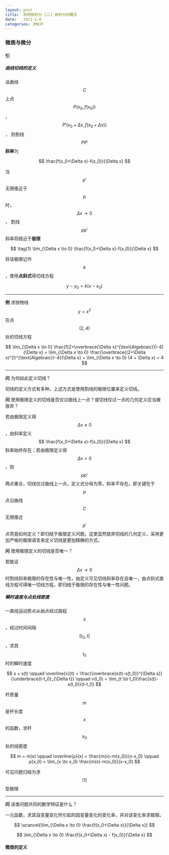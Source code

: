 ```yaml
---
layout: post
title:  简明微积分 [二] 微积分的概念
date:   2021-1-8
categories: JMWJF
---
```


### 微商与微分

#### 引

##### 曲线切线的定义

设曲线 $$C$$ 上点 $$ P (x_0,f(x_0)) $$，$$ P' (x_0 + \Delta x,f(x_0 + \Delta x)) $$，
则割线 $$PP'$$ **斜率**为

$$ \frac{f(x_0+\Delta x)-f(x_0)}{\Delta x} $$

当 $$p'$$ 无限接近于 $$p$$ 时，$$\Delta x \to 0$$，
割线 $$pp'$$ 斜率将趋近于**极限**

$$ \tag{1} \lim_{\Delta x \to 0} \frac{f(x_0+\Delta x)-f(x_0)}{\Delta x} $$

将该极限记作 $$k$$，使用**点斜式**得切线方程

$$ y-y_0 = k(x-x_0) $$

---

**例** 求抛物线 $$y=x^2$$ 在点 $$(2,4)$$ 处的切线方程

$$ \lim_{\Delta x \to 0} \frac{f(2+\overbrace{\Delta x}^{\text{Algebraic}})-4}{\Delta x}
= \lim_{\Delta x \to 0} \frac{\overbrace{(2+\Delta x)^2}^{\text{Algebraic}}-4}{\Delta x}
= \lim_{\Delta x \to 0} (4 + \Delta x) = 4 $$

---

**问** 为何如此定义切线？

切线的定义方式有多种，上述方式是使用割线的极限位置来定义切线。

**问** 使用极限定义的切线是否仅过曲线上一点？或切线仅过一点的几何定义应当被放弃？

若由极限定义得 $$\Delta x \not = 0$$，由斜率定义 $$ \frac{f(x_0+\Delta x)-f(x_0)}{\Delta x} $$ 斜率始终存在；若由极限定义得 $$\Delta x = 0$$，则$$pp'$$两点重合，切线仅过曲线上一点，定义式分母为零，斜率不存在。即关键在于 $$p$$ 点沿曲线 $$C$$ 无限接近 $$p'$$ 点究竟如何定义？即归结于极限定义问题。这里显然放弃切线的几何定义，采用更加严格的极限语言来定义切线是更加精确的方式。

**问** 使用极限定义的切线是否唯一？

若能证 $$\Delta x \to 0$$ 时割线斜率极限的存在性与唯一性，由定义可见切线斜率存在且唯一，由点斜式直线方程可得唯一切线方程，即归结于极限的存在性与唯一性问题。

##### 瞬时速度与点处线密度

一直线运动质点从始点经过路程 $$s$$，经过时间间隔 $$[t_0,t]$$，求其 $$t_0$$ 时的瞬时速度

$$ s = s(t) \qquad \overline{v}(t) = \frac{\overbrace{s(t)-s(t_0)}^{\Delta s}}{\underbrace{t-t_0}_{\Delta t}} \qquad v(t_0) = \lim_{t \to t_0}\frac{s(t)-s(t_0)}{t-t_0} $$

杆质量 $$m$$ 是杆长度 $$x$$ 的函数，求杆 $$x_0$$ 处的线密度

$$ m = m(x) \qquad \overline{ρ}(x) = \frac{m(x)-m(x_0)}{x-x_0} \qquad ρ(x_0) = \lim_{x \to x_0} \frac{m(x)-m(x_0)}{x-x_0} $$

可见问题归结为求 $$ (1) $$ 型极限

---

**问** 该类问题共同的数学特征是什么？

一元函数，求其自变量变化所引起的因变量变化的变化率，并对该变化率求极限。

$$ \xcancel{\lim_{\Delta x \to 0} \frac{f(x_0+\Delta x)}{\Delta x}} $$

$$ \lim_{\Delta x \to 0} \frac{f(x_0+\Delta x) - f(x_0)}{\Delta x} $$

#### 微商的定义
